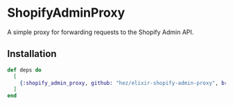 # ShopifyAdminProxy

A simple proxy for forwarding requests to the Shopify Admin API.

## Installation

```elixir
def deps do
  [
    {:shopify_admin_proxy, github: "hez/elixir-shopify-admin-proxy", branch: "v0.1.3"}
  ]
end
```

